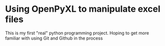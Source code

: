 # Using OpenPyXL to manipulate excel files

This is my first "real" python programming project.
Hoping to get more familiar with using Git and Github in the process